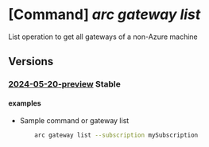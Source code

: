 # [Command] _arc gateway list_

List operation to get all gateways of a non-Azure machine

## Versions

### [2024-05-20-preview](/Resources/mgmt-plane/L3N1YnNjcmlwdGlvbnMve30vcHJvdmlkZXJzL21pY3Jvc29mdC5oeWJyaWRjb21wdXRlL2dhdGV3YXlz/2024-05-20-preview.xml) **Stable**

<!-- mgmt-plane /subscriptions/{}/providers/microsoft.hybridcompute/gateways 2024-05-20-preview -->
<!-- mgmt-plane /subscriptions/{}/resourcegroups/{}/providers/microsoft.hybridcompute/gateways 2024-05-20-preview -->

#### examples

- Sample command or gateway list
    ```bash
        arc gateway list --subscription mySubscription
    ```
